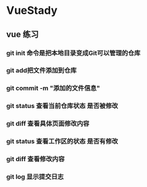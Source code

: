 # VueStady
## vue 练习
### git init 命令是把本地目录变成Git可以管理的仓库
### git add把文件添加到仓库
### git commit -m "添加的文件信息"
### git status 查看当前仓库状态 是否被修改
### git diff 查看具体页面修改内容
### git status 查看工作区的状态 是否有修改
### git diff 查看修改内容
### git log 显示提交日志